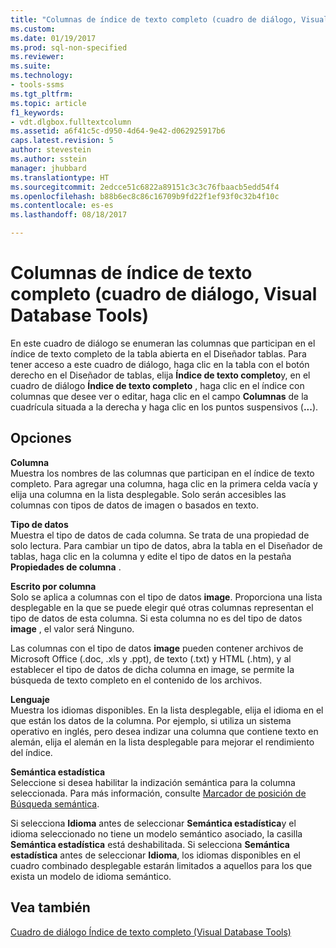 ```yaml
---
title: "Columnas de índice de texto completo (cuadro de diálogo, Visual Database Tools) | Microsoft Docs"
ms.custom: 
ms.date: 01/19/2017
ms.prod: sql-non-specified
ms.reviewer: 
ms.suite: 
ms.technology:
- tools-ssms
ms.tgt_pltfrm: 
ms.topic: article
f1_keywords:
- vdt.dlgbox.fulltextcolumn
ms.assetid: a6f41c5c-d950-4d64-9e42-d062925917b6
caps.latest.revision: 5
author: stevestein
ms.author: sstein
manager: jhubbard
ms.translationtype: HT
ms.sourcegitcommit: 2edcce51c6822a89151c3c3c76fbaacb5edd54f4
ms.openlocfilehash: b88b6ec8c86c16709b9fd22f1ef93f0c32b4f10c
ms.contentlocale: es-es
ms.lasthandoff: 08/18/2017

---
```

# <a name="full-text-index-columns-dialog-box-visual-database-tools"></a>Columnas de índice de texto completo (cuadro de diálogo, Visual Database Tools)
En este cuadro de diálogo se enumeran las columnas que participan en el índice de texto completo de la tabla abierta en el Diseñador tablas. Para tener acceso a este cuadro de diálogo, haga clic en la tabla con el botón derecho en el Diseñador de tablas, elija **Índice de texto completo**y, en el cuadro de diálogo **Índice de texto completo** , haga clic en el índice con columnas que desee ver o editar, haga clic en el campo **Columnas** de la cuadrícula situada a la derecha y haga clic en los puntos suspensivos (**...**).  
  
## <a name="options"></a>Opciones  
**Columna**  
Muestra los nombres de las columnas que participan en el índice de texto completo. Para agregar una columna, haga clic en la primera celda vacía y elija una columna en la lista desplegable. Solo serán accesibles las columnas con tipos de datos de imagen o basados en texto.  
  
**Tipo de datos**  
Muestra el tipo de datos de cada columna. Se trata de una propiedad de solo lectura. Para cambiar un tipo de datos, abra la tabla en el Diseñador de tablas, haga clic en la columna y edite el tipo de datos en la pestaña **Propiedades de columna** .  
  
**Escrito por columna**  
Solo se aplica a columnas con el tipo de datos **image**. Proporciona una lista desplegable en la que se puede elegir qué otras columnas representan el tipo de datos de esta columna. Si esta columna no es del tipo de datos **image** , el valor será Ninguno.  
  
Las columnas con el tipo de datos **image** pueden contener archivos de Microsoft Office (.doc, .xls y .ppt), de texto (.txt) y HTML (.htm), y al establecer el tipo de datos de dicha columna en image, se permite la búsqueda de texto completo en el contenido de los archivos.  
  
**Lenguaje**  
Muestra los idiomas disponibles. En la lista desplegable, elija el idioma en el que están los datos de la columna. Por ejemplo, si utiliza un sistema operativo en inglés, pero desea indizar una columna que contiene texto en alemán, elija el alemán en la lista desplegable para mejorar el rendimiento del índice.  
  
**Semántica estadística**  
Seleccione si desea habilitar la indización semántica para la columna seleccionada. Para más información, consulte [Marcador de posición de Búsqueda semántica](http://msdn.microsoft.com/en-us/cd8faa9d-07db-420d-93f4-a2ea7c974b97).  
  
Si selecciona **Idioma** antes de seleccionar **Semántica estadística**y el idioma seleccionado no tiene un modelo semántico asociado, la casilla **Semántica estadística** está deshabilitada. Si selecciona **Semántica estadística** antes de seleccionar **Idioma**, los idiomas disponibles en el cuadro combinado desplegable estarán limitados a aquellos para los que exista un modelo de idioma semántico.  
  
## <a name="see-also"></a>Vea también  
[Cuadro de diálogo Índice de texto completo &#40;Visual Database Tools&#41;](../../ssms/visual-db-tools/full-text-index-dialog-box-visual-database-tools.md)  
  

